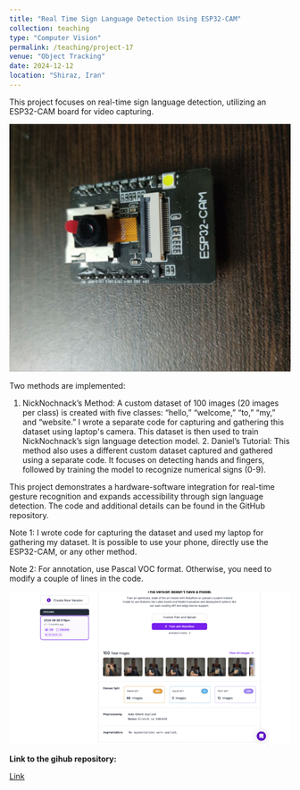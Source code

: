 ```yaml
---
title: "Real Time Sign Language Detection Using ESP32-CAM"
collection: teaching
type: "Computer Vision"
permalink: /teaching/project-17
venue: "Object Tracking"
date: 2024-12-12
location: "Shiraz, Iran"
---
```


This project focuses on real-time sign language detection, utilizing an ESP32-CAM board for video capturing. 

![image](/images/ESP32-CAM.jpg)

Two methods are implemented:

1.	NickNochnack’s Method: A custom dataset of 100 images (20 images per class) is created with five classes: “hello,” “welcome,” “to,” “my,” and “website.” I wrote a separate code for capturing and gathering this dataset using laptop's camera. This dataset is then used to train NickNochnack’s sign language detection model.
	2.	Daniel’s Tutorial: This method also uses a different custom dataset captured and gathered using a separate code. It focuses on detecting hands and fingers, followed by training the model to recognize numerical signs (0-9).

This project demonstrates a hardware-software integration for real-time gesture recognition and expands accessibility through sign language detection. The code and additional details can be found in the GitHub repository.


Note 1: I wrote code for capturing the dataset and used my laptop for gathering my dataset. It is possible to use your phone, directly use the ESP32-CAM, or any other method.

Note 2: For annotation, use Pascal VOC format. Otherwise, you need to modify a couple of lines in the code.


![gif](/images/Sign_language_1ms.gif)


**Link to the gihub repository:**

[Link](https://github.com/PouyaSonej/RealTime_SignLanguage_Detection.git)
